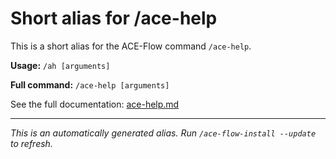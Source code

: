 # Short alias for /ace-help

This is a short alias for the ACE-Flow command `/ace-help`.

**Usage:** `/ah [arguments]`

**Full command:** `/ace-help [arguments]`

See the full documentation: [ace-help.md](./ace-help.md)

---

*This is an automatically generated alias. Run `/ace-flow-install --update` to refresh.*
